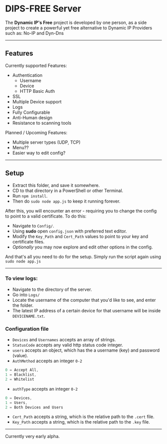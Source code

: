 # **DIPS-FREE Server**
The **Dynamic IP's Free** project is developed by one person, as a side project
to create a powerful yet free alternative to Dynamic IP Providers such as: No-IP and
Dyn-Dns

---

## Features
Currently supported Features:
  - Authentication
    - Username
    - Device
    - HTTP Basic Auth
  - SSL
  - Multiple Device support
  - Logs
  - Fully Configurable
  - Anti-Human design
  - Resistance to scanning tools

Planned / Upcoming Features:
  - Multiple server types (UDP, TCP)
  - Menu??
  - Easier way to edit config?

  ---

## Setup
  - Extract this folder, and save it somewhere.
  - CD to that directory in a PowerShell or other Terminal.
  - Run `npm install`.
  - Then do `sudo node app.js` to keep it running forever.

After this, you will encounter an error - requiring you to change the config to point to a valid certificate.
To do this:
  - Navigate to `Config/`.
  - Using **sudo** open `config.json` with preferred text editor.
  - Modify the `Key_Path` and `Cert_Path` values to point to your key and certificate files.
  - *Optionally* you may now explore and edit other options in the config.

And that's all you need to do for the setup.
Simply run the script again using `sudo node app.js`

---

### To view logs:
  - Navigate to the directory of the server.
  - Go into `Logs/`
  - Locate the username of the computer that you'd like to see, and enter the folder.
  - The latest IP address of a certain device for that username will be inside `DEVICENAME.txt`.

### Configuration file
  - `Devices` and `Usernames` accepts an array of strings.
  - `StatusCode` accepts any valid http status code integer.
  - `users` accepts an object, which has the a username (key) and password (value).
  - `AuthMethod` accepts an integer `0-2`
  ```javascript
  0 = Accept All,
  1 = Blacklist,
  2 = Whitelist
  ```
  - `authType` accepts an integer `0-2`
  ```javascript
  0 = Devices,
  1 = Users,
  2 = Both Devices and Users
  ```
  - `Cert_Path` accepts a string, which is the relative path to the `.cert` file.
  - `Key_Path` accepts a string, which is the relative path to the `.key` file.


---

Currently very early alpha.
